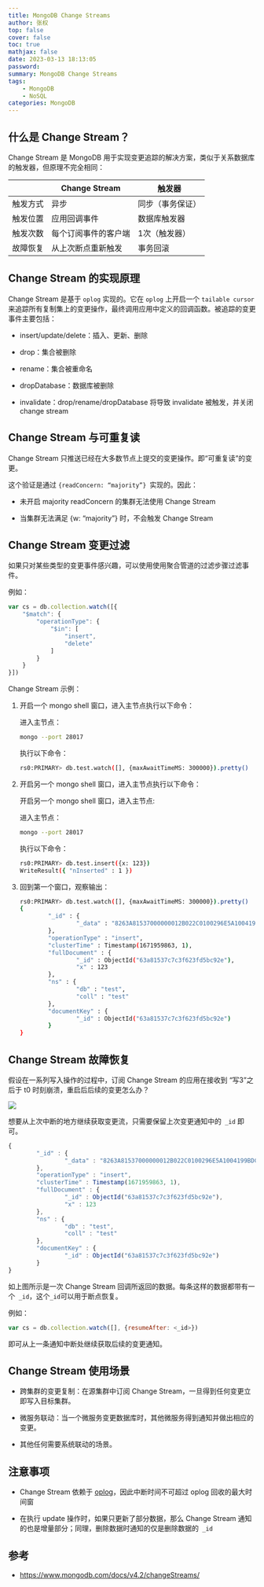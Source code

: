 ```yaml
---
title: MongoDB Change Streams
author: 张权
top: false
cover: false
toc: true
mathjax: false
date: 2023-03-13 18:13:05
password:
summary: MongoDB Change Streams
tags:
	- MongoDB
	- NoSQL
categories: MongoDB
---
```


## 什么是 Change Stream？

Change Stream 是 MongoDB 用于实现变更追踪的解决方案，类似于关系数据库的触发器，但原理不完全相同：

|          | Change Stream        | 触发器           |
| -------- | -------------------- | ---------------- |
| 触发方式 | 异步                 | 同步（事务保证） |
| 触发位置 | 应用回调事件         | 数据库触发器     |
| 触发次数 | 每个订阅事件的客户端 | 1次（触发器）    |
| 故障恢复 | 从上次断点重新触发   | 事务回滚         |

## Change Stream 的实现原理

Change Stream 是基于 `oplog` 实现的。它在 `oplog` 上开启一个 `tailable cursor` 来追踪所有复制集上的变更操作，最终调用应用中定义的回调函数。被追踪的变更事件主要包括：

* insert/update/delete：插入、更新、删除

* drop：集合被删除

* rename：集合被重命名

* dropDatabase：数据库被删除

* invalidate：drop/rename/dropDatabase 将导致 invalidate 被触发，并关闭 change stream

## Change Stream 与可重复读

Change Stream 只推送已经在大多数节点上提交的变更操作。即“可重复读”的变更。

这个验证是通过 `{readConcern: “majority”} `实现的。因此：

* 未开启 majority readConcern 的集群无法使用 Change Stream

* 当集群无法满足 {w: “majority”} 时，不会触发 Change Stream

## Change Stream 变更过滤

如果只对某些类型的变更事件感兴趣，可以使用使用聚合管道的过滤步骤过滤事件。

例如：

```javascript
var cs = db.collection.watch([{
    "$match": {
        "operationType": {
            "$in": [
                "insert",
                "delete"
            ]
        }
    }
}])
```

Change Stream 示例：

1. 开启一个 mongo shell 窗口，进入主节点执行以下命令：

   进入主节点：

   ```bash
   mongo --port 28017
   ```

   执行以下命令：

   ```bash
   rs0:PRIMARY> db.test.watch([], {maxAwaitTimeMS: 300000}).pretty()
   ```

2. 开启另一个 mongo shell 窗口，进入主节点执行以下命令：

   开启另一个 mongo shell 窗口，进入主节点:

   进入主节点：

   ```bash
   mongo --port 28017
   ```

   执行以下命令：

   ```bash
   rs0:PRIMARY> db.test.insert({x: 123})
   WriteResult({ "nInserted" : 1 })
   ```

3. 回到第一个窗口，观察输出：

   ```bash
   rs0:PRIMARY> db.test.watch([], {maxAwaitTimeMS: 300000}).pretty()
   {
           "_id" : {
                   "_data" : "8263A81537000000012B022C0100296E5A1004199BDC9429644781918CE46FDC2C0DFF46645F6964006463A81537C7C3F623FD5BC92E0004"
           },
           "operationType" : "insert",
           "clusterTime" : Timestamp(1671959863, 1),
           "fullDocument" : {
                   "_id" : ObjectId("63a81537c7c3f623fd5bc92e"),
                   "x" : 123
           },
           "ns" : {
                   "db" : "test",
                   "coll" : "test"
           },
           "documentKey" : {
                   "_id" : ObjectId("63a81537c7c3f623fd5bc92e")
           }
   }
   
   ```

## Change Stream 故障恢复

假设在一系列写入操作的过程中，订阅 Change Stream 的应用在接收到 “写3”之后于 t0 时刻崩溃，重启后后续的变更怎么办？

![](https://cdn.jsdelivr.net/gh/dendi875/images/PicGo/change-stream-1.png)

想要从上次中断的地方继续获取变更流，只需要保留上次变更通知中的` _id` 即可。

```javascript
{
        "_id" : {
                "_data" : "8263A81537000000012B022C0100296E5A1004199BDC9429644781918CE46FDC2C0DFF46645F6964006463A81537C7C3F623FD5BC92E0004"
        },
        "operationType" : "insert",
        "clusterTime" : Timestamp(1671959863, 1),
        "fullDocument" : {
                "_id" : ObjectId("63a81537c7c3f623fd5bc92e"),
                "x" : 123
        },
        "ns" : {
                "db" : "test",
                "coll" : "test"
        },
        "documentKey" : {
                "_id" : ObjectId("63a81537c7c3f623fd5bc92e")
        }
}
```

如上图所示是一次 Change Stream 回调所返回的数据。每条这样的数据都带有一个` _id`，这个` _id `可以用于断点恢复。

例如：

```javascript
var cs = db.collection.watch([], {resumeAfter: <_id>})
```

即可从上一条通知中断处继续获取后续的变更通知。

## Change Stream 使用场景

* 跨集群的变更复制：在源集群中订阅 Change Stream，一旦得到任何变更立即写入目标集群。 

* 微服务联动：当一个微服务变更数据库时，其他微服务得到通知并做出相应的变更。 

* 其他任何需要系统联动的场景。

## 注意事项

* Change Stream 依赖于 [oplog](https://www.mongodb.com/docs/manual/core/replica-set-oplog/)，因此中断时间不可超过 oplog 回收的最大时间窗

* 在执行 update 操作时，如果只更新了部分数据，那么 Change Stream 通知的也是增量部分；同理，删除数据时通知的仅是删除数据的` _id`

## 参考

* https://www.mongodb.com/docs/v4.2/changeStreams/
